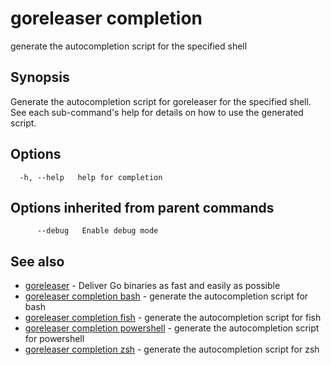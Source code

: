 # goreleaser completion

generate the autocompletion script for the specified shell

## Synopsis


Generate the autocompletion script for goreleaser for the specified shell.
See each sub-command's help for details on how to use the generated script.


## Options

```
  -h, --help   help for completion
```

## Options inherited from parent commands

```
      --debug   Enable debug mode
```

## See also

* [goreleaser](/cmd/goreleaser)	 - Deliver Go binaries as fast and easily as possible
* [goreleaser completion bash](/cmd/goreleaser_completion_bash)	 - generate the autocompletion script for bash
* [goreleaser completion fish](/cmd/goreleaser_completion_fish)	 - generate the autocompletion script for fish
* [goreleaser completion powershell](/cmd/goreleaser_completion_powershell)	 - generate the autocompletion script for powershell
* [goreleaser completion zsh](/cmd/goreleaser_completion_zsh)	 - generate the autocompletion script for zsh

